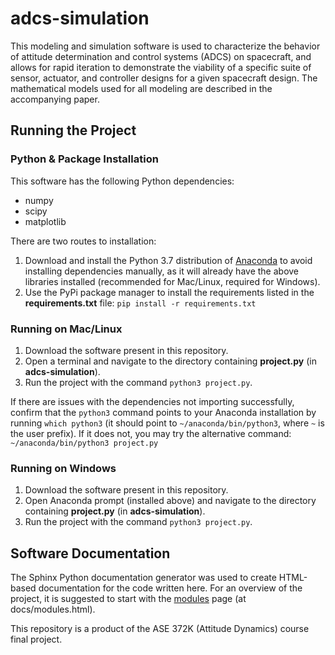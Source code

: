 # adcs-simulation

This modeling and simulation software is used to characterize the behavior of attitude determination and control systems (ADCS) on spacecraft, and allows for rapid iteration to demonstrate the viability of a specific suite of sensor, actuator, and controller designs for a given spacecraft design. The mathematical models used for all modeling are described in the accompanying paper.

## Running the Project

### Python & Package Installation
This software has the following Python dependencies:
- numpy
- scipy
- matplotlib

There are two routes to installation:
1. Download and install the Python 3.7 distribution of [Anaconda](https://www.anaconda.com/download/) to avoid installing dependencies manually, as it will already have the above libraries installed (recommended for Mac/Linux, required for Windows).
2. Use the PyPi package manager to install the requirements listed in the **requirements.txt** file:
`pip install -r requirements.txt`

### Running on Mac/Linux
1. Download the software present in this repository.
2. Open a terminal and navigate to the directory containing **project.py** (in **adcs-simulation**).
3. Run the project with the command `python3 project.py`.

If there are issues with the dependencies not importing successfully, confirm that the `python3` command points to your Anaconda installation by running `which python3` (it should point to `~/anaconda/bin/python3`, where `~` is the user prefix). If it does not, you may try the alternative command: `~/anaconda/bin/python3 project.py`

### Running on Windows
1. Download the software present in this repository.
2. Open Anaconda prompt (installed above) and navigate to the directory containing **project.py** (in **adcs-simulation**).
3. Run the project with the command `python3 project.py`.


## Software Documentation
The Sphinx Python documentation generator was used to create HTML-based documentation for the code written here. For an overview of the project, it is suggested to start with the [modules](docs/modules.html) page (at docs/modules.html).


This repository is a product of the ASE 372K (Attitude Dynamics) course final project.
